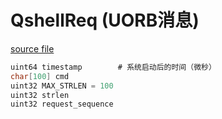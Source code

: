 # QshellReq (UORB消息)

[source file](https://github.com/PX4/PX4-Autopilot/blob/main/msg/QshellReq.msg)

```c
uint64 timestamp		# 系统启动后的时间（微秒）
char[100] cmd
uint32 MAX_STRLEN = 100
uint32 strlen
uint32 request_sequence

```
